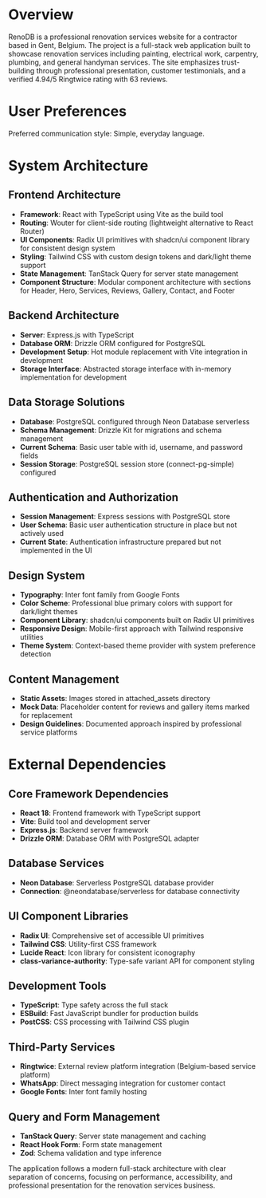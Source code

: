 # Overview

RenoDB is a professional renovation services website for a contractor based in Gent, Belgium. The project is a full-stack web application built to showcase renovation services including painting, electrical work, carpentry, plumbing, and general handyman services. The site emphasizes trust-building through professional presentation, customer testimonials, and a verified 4.94/5 Ringtwice rating with 63 reviews.

# User Preferences

Preferred communication style: Simple, everyday language.

# System Architecture

## Frontend Architecture
- **Framework**: React with TypeScript using Vite as the build tool
- **Routing**: Wouter for client-side routing (lightweight alternative to React Router)
- **UI Components**: Radix UI primitives with shadcn/ui component library for consistent design system
- **Styling**: Tailwind CSS with custom design tokens and dark/light theme support
- **State Management**: TanStack Query for server state management
- **Component Structure**: Modular component architecture with sections for Header, Hero, Services, Reviews, Gallery, Contact, and Footer

## Backend Architecture
- **Server**: Express.js with TypeScript
- **Database ORM**: Drizzle ORM configured for PostgreSQL
- **Development Setup**: Hot module replacement with Vite integration in development
- **Storage Interface**: Abstracted storage interface with in-memory implementation for development

## Data Storage Solutions
- **Database**: PostgreSQL configured through Neon Database serverless
- **Schema Management**: Drizzle Kit for migrations and schema management
- **Current Schema**: Basic user table with id, username, and password fields
- **Session Storage**: PostgreSQL session store (connect-pg-simple) configured

## Authentication and Authorization
- **Session Management**: Express sessions with PostgreSQL store
- **User Schema**: Basic user authentication structure in place but not actively used
- **Current State**: Authentication infrastructure prepared but not implemented in the UI

## Design System
- **Typography**: Inter font family from Google Fonts
- **Color Scheme**: Professional blue primary colors with support for dark/light themes
- **Component Library**: shadcn/ui components built on Radix UI primitives
- **Responsive Design**: Mobile-first approach with Tailwind responsive utilities
- **Theme System**: Context-based theme provider with system preference detection

## Content Management
- **Static Assets**: Images stored in attached_assets directory
- **Mock Data**: Placeholder content for reviews and gallery items marked for replacement
- **Design Guidelines**: Documented approach inspired by professional service platforms

# External Dependencies

## Core Framework Dependencies
- **React 18**: Frontend framework with TypeScript support
- **Vite**: Build tool and development server
- **Express.js**: Backend server framework
- **Drizzle ORM**: Database ORM with PostgreSQL adapter

## Database Services
- **Neon Database**: Serverless PostgreSQL database provider
- **Connection**: @neondatabase/serverless for database connectivity

## UI Component Libraries
- **Radix UI**: Comprehensive set of accessible UI primitives
- **Tailwind CSS**: Utility-first CSS framework
- **Lucide React**: Icon library for consistent iconography
- **class-variance-authority**: Type-safe variant API for component styling

## Development Tools
- **TypeScript**: Type safety across the full stack
- **ESBuild**: Fast JavaScript bundler for production builds
- **PostCSS**: CSS processing with Tailwind CSS plugin

## Third-Party Services
- **Ringtwice**: External review platform integration (Belgium-based service platform)
- **WhatsApp**: Direct messaging integration for customer contact
- **Google Fonts**: Inter font family hosting

## Query and Form Management
- **TanStack Query**: Server state management and caching
- **React Hook Form**: Form state management
- **Zod**: Schema validation and type inference

The application follows a modern full-stack architecture with clear separation of concerns, focusing on performance, accessibility, and professional presentation for the renovation services business.
